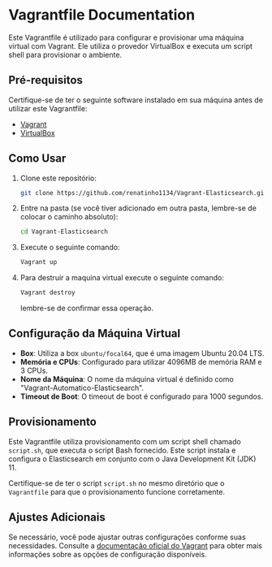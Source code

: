 # Vagrantfile Documentation

Este Vagrantfile é utilizado para configurar e provisionar uma máquina virtual com Vagrant. Ele utiliza o provedor VirtualBox e executa um script shell para provisionar o ambiente.

## Pré-requisitos

Certifique-se de ter o seguinte software instalado em sua máquina antes de utilizar este Vagrantfile:

- [Vagrant](https://www.vagrantup.com/downloads)
- [VirtualBox](https://www.virtualbox.org/wiki/Downloads)

## Como Usar

1. Clone este repositório:

   ```bash
   git clone https://github.com/renatinho1134/Vagrant-Elasticsearch.git
   ```
2. Entre na pasta (se você tiver adicionado em outra pasta, lembre-se de colocar o caminho absoluto):

   ```bash
   cd Vagrant-Elasticsearch
   ```
3. Execute o seguinte comando:

   ```bash
   Vagrant up
   ```
4. Para destruir a maquina virtual execute o seguinte comando:

   ```bash
   Vagrant destroy
   ```
   lembre-se de confirmar essa operação.
   
## Configuração da Máquina Virtual

- **Box**: Utiliza a box `ubuntu/focal64`, que é uma imagem Ubuntu 20.04 LTS.
- **Memória e CPUs**: Configurado para utilizar 4096MB de memória RAM e 3 CPUs.
- **Nome da Máquina**: O nome da máquina virtual é definido como "Vagrant-Automatico-Elasticsearch".
- **Timeout de Boot**: O timeout de boot é configurado para 1000 segundos.

## Provisionamento

Este Vagrantfile utiliza provisionamento com um script shell chamado `script.sh`, que executa o script Bash fornecido. Este script instala e configura o Elasticsearch em conjunto com o Java Development Kit (JDK) 11.

Certifique-se de ter o script `script.sh` no mesmo diretório que o `Vagrantfile` para que o provisionamento funcione corretamente.

## Ajustes Adicionais

Se necessário, você pode ajustar outras configurações conforme suas necessidades. Consulte a [documentação oficial do Vagrant](https://www.vagrantup.com/docs) para obter mais informações sobre as opções de configuração disponíveis.
